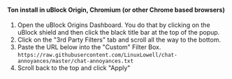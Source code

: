 #### Ton install in uBlock Origin, Chromium (or other Chrome based browsers)
1. Open the uBlock Origins Dashboard.  You do that by clicking on the uBlock shield and then click the black title bar at the top of the popup.
2. Click on the "3rd Party Filters" tab and scroll all the way to the bottom.
3. Paste the URL below into the "Custom" Filter Box.
`https://raw.githubusercontent.com/LinuxLowell/chat-annoyances/master/chat-annoyances.txt`
4. Scroll back to the top and click "Apply"
